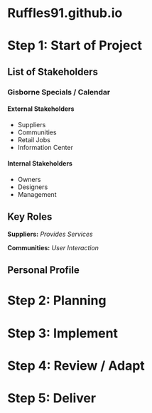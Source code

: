 # Ruffles91.github.io

# Step 1: Start of Project

## List of Stakeholders

### Gisborne Specials / Calendar

#### External Stakeholders
- Suppliers
- Communities
- Retail Jobs
- Information Center

#### Internal Stakeholders
- Owners
- Designers
- Management

## Key Roles

**Suppliers:**
*Provides Services*

**Communities:**
*User Interaction*


## Personal Profile

# Step 2: Planning

# Step 3: Implement

# Step 4: Review / Adapt

# Step 5: Deliver
